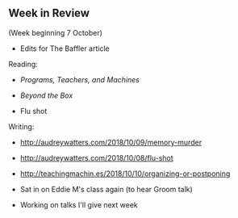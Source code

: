 ## Week in Review
(Week beginning 7 October)

* Edits for The Baffler article

Reading:
* _Programs, Teachers, and Machines_
* _Beyond the Box_

* Flu shot

Writing:
* http://audreywatters.com/2018/10/09/memory-murder
* http://audreywatters.com/2018/10/08/flu-shot
* http://teachingmachin.es/2018/10/10/organizing-or-postponing

* Sat in on Eddie M's class again (to hear Groom talk)

* Working on talks I'll give next week
